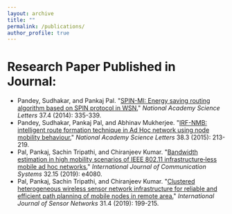 ```yaml
---
layout: archive
title: ""
permalink: /publications/
author_profile: true
---
```



# Research Paper Published in Journal:
- Pandey, Sudhakar, and Pankaj Pal. "[SPIN-MI: Energy saving routing algorithm based on SPIN protocol in WSN.](https://link.springer.com/article/10.1007/s40009-014-0232-9)" *National Academy Science Letters* 37.4 (2014): 335-339.
- Pandey, Sudhakar, Pankaj Pal, and Abhinav Mukherjee. "[IRF-NMB: intelligent route formation technique in Ad Hoc network using node mobility behaviour.](https://link.springer.com/article/10.1007/s40009-015-0388-y)" *National Academy Science Letters* 38.3 (2015): 213-219.
- Pal, Pankaj, Sachin Tripathi, and Chiranjeev Kumar. "[Bandwidth estimation in high mobility scenarios of IEEE 802.11 infrastructure‐less mobile ad hoc networks.](https://onlinelibrary.wiley.com/doi/abs/10.1002/dac.4080)" *International Journal of Communication Systems* 32.15 (2019): e4080.
- Pal, Pankaj, Sachin Tripathi, and Chiranjeev Kumar. "[Clustered heterogeneous wireless sensor network infrastructure for reliable and efficient path planning of mobile nodes in remote area.](https://www.inderscienceonline.com/doi/abs/10.1504/IJSNET.2019.103481)" *International Journal of Sensor Networks* 31.4 (2019): 199-215.
